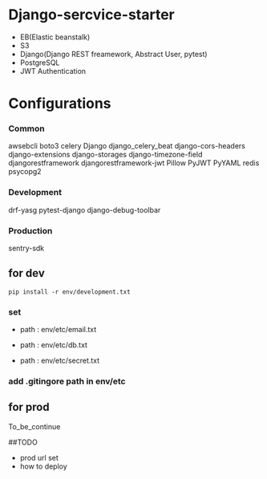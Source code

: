 # Django-sercvice-starter 
- EB(Elastic beanstalk)
- S3
- Django(Django REST freamework, Abstract User, pytest)
- PostgreSQL
- JWT Authentication

# Configurations
### Common
awsebcli
boto3
celery
Django
django_celery_beat
django-cors-headers
django-extensions
django-storages
django-timezone-field
djangorestframework
djangorestframework-jwt
Pillow
PyJWT
PyYAML
redis
psycopg2

### Development
drf-yasg 
pytest-django
django-debug-toolbar

### Production
sentry-sdk

## for dev
<code>pip install -r env/development.txt</code>
### set 
- path : env/etc/email.txt

- path : env/etc/db.txt

- path : env/etc/secret.txt

###  add .gitingore path in env/etc

## for prod
To_be_continue

##TODO  
- prod url set
- how to deploy 